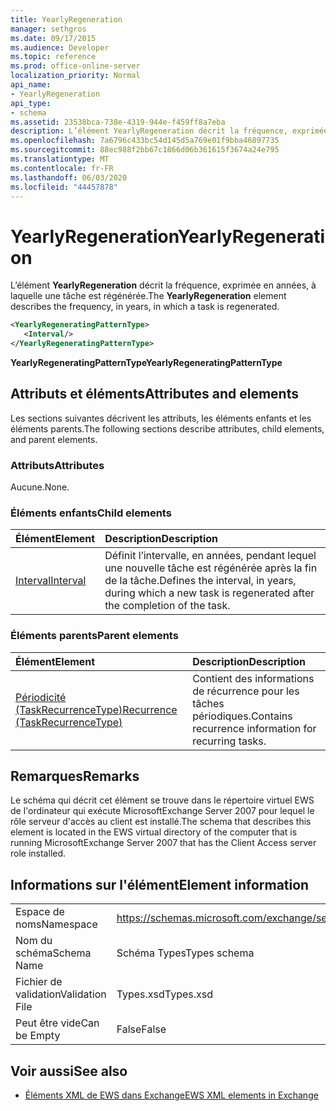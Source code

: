 ```yaml
---
title: YearlyRegeneration
manager: sethgros
ms.date: 09/17/2015
ms.audience: Developer
ms.topic: reference
ms.prod: office-online-server
localization_priority: Normal
api_name:
- YearlyRegeneration
api_type:
- schema
ms.assetid: 23538bca-738e-4319-944e-f459ff8a7eba
description: L’élément YearlyRegeneration décrit la fréquence, exprimée en années, à laquelle une tâche est régénérée.
ms.openlocfilehash: 7a6796c433bc54d145d5a769e01f9bba46897735
ms.sourcegitcommit: 88ec988f2bb67c1866d06b361615f3674a24e795
ms.translationtype: MT
ms.contentlocale: fr-FR
ms.lasthandoff: 06/03/2020
ms.locfileid: "44457878"
---
```

# <a name="yearlyregeneration"></a><span data-ttu-id="d26b9-103">YearlyRegeneration</span><span class="sxs-lookup"><span data-stu-id="d26b9-103">YearlyRegeneration</span></span>

<span data-ttu-id="d26b9-104">L’élément **YearlyRegeneration** décrit la fréquence, exprimée en années, à laquelle une tâche est régénérée.</span><span class="sxs-lookup"><span data-stu-id="d26b9-104">The **YearlyRegeneration** element describes the frequency, in years, in which a task is regenerated.</span></span> 
  
```xml
<YearlyRegeneratingPatternType>
   <Interval/>
</YearlyRegeneratingPatternType>
```

<span data-ttu-id="d26b9-105">**YearlyRegeneratingPatternType**</span><span class="sxs-lookup"><span data-stu-id="d26b9-105">**YearlyRegeneratingPatternType**</span></span>

## <a name="attributes-and-elements"></a><span data-ttu-id="d26b9-106">Attributs et éléments</span><span class="sxs-lookup"><span data-stu-id="d26b9-106">Attributes and elements</span></span>

<span data-ttu-id="d26b9-107">Les sections suivantes décrivent les attributs, les éléments enfants et les éléments parents.</span><span class="sxs-lookup"><span data-stu-id="d26b9-107">The following sections describe attributes, child elements, and parent elements.</span></span>
  
### <a name="attributes"></a><span data-ttu-id="d26b9-108">Attributs</span><span class="sxs-lookup"><span data-stu-id="d26b9-108">Attributes</span></span>

<span data-ttu-id="d26b9-109">Aucune.</span><span class="sxs-lookup"><span data-stu-id="d26b9-109">None.</span></span>
  
### <a name="child-elements"></a><span data-ttu-id="d26b9-110">Éléments enfants</span><span class="sxs-lookup"><span data-stu-id="d26b9-110">Child elements</span></span>

|<span data-ttu-id="d26b9-111">**Élément**</span><span class="sxs-lookup"><span data-stu-id="d26b9-111">**Element**</span></span>|<span data-ttu-id="d26b9-112">**Description**</span><span class="sxs-lookup"><span data-stu-id="d26b9-112">**Description**</span></span>|
|:-----|:-----|
|[<span data-ttu-id="d26b9-113">Interval</span><span class="sxs-lookup"><span data-stu-id="d26b9-113">Interval</span></span>](interval.md) <br/> |<span data-ttu-id="d26b9-114">Définit l’intervalle, en années, pendant lequel une nouvelle tâche est régénérée après la fin de la tâche.</span><span class="sxs-lookup"><span data-stu-id="d26b9-114">Defines the interval, in years, during which a new task is regenerated after the completion of the task.</span></span>  <br/> |
   
### <a name="parent-elements"></a><span data-ttu-id="d26b9-115">Éléments parents</span><span class="sxs-lookup"><span data-stu-id="d26b9-115">Parent elements</span></span>

|<span data-ttu-id="d26b9-116">**Élément**</span><span class="sxs-lookup"><span data-stu-id="d26b9-116">**Element**</span></span>|<span data-ttu-id="d26b9-117">**Description**</span><span class="sxs-lookup"><span data-stu-id="d26b9-117">**Description**</span></span>|
|:-----|:-----|
|[<span data-ttu-id="d26b9-118">Périodicité (TaskRecurrenceType)</span><span class="sxs-lookup"><span data-stu-id="d26b9-118">Recurrence (TaskRecurrenceType)</span></span>](recurrence-taskrecurrencetype.md) <br/> |<span data-ttu-id="d26b9-119">Contient des informations de récurrence pour les tâches périodiques.</span><span class="sxs-lookup"><span data-stu-id="d26b9-119">Contains recurrence information for recurring tasks.</span></span>  <br/> |
   
## <a name="remarks"></a><span data-ttu-id="d26b9-120">Remarques</span><span class="sxs-lookup"><span data-stu-id="d26b9-120">Remarks</span></span>

<span data-ttu-id="d26b9-121">Le schéma qui décrit cet élément se trouve dans le répertoire virtuel EWS de l'ordinateur qui exécute MicrosoftExchange Server 2007 pour lequel le rôle serveur d'accès au client est installé.</span><span class="sxs-lookup"><span data-stu-id="d26b9-121">The schema that describes this element is located in the EWS virtual directory of the computer that is running MicrosoftExchange Server 2007 that has the Client Access server role installed.</span></span> 
  
## <a name="element-information"></a><span data-ttu-id="d26b9-122">Informations sur l'élément</span><span class="sxs-lookup"><span data-stu-id="d26b9-122">Element information</span></span>

|||
|:-----|:-----|
|<span data-ttu-id="d26b9-123">Espace de noms</span><span class="sxs-lookup"><span data-stu-id="d26b9-123">Namespace</span></span>  <br/> |https://schemas.microsoft.com/exchange/services/2006/types  <br/> |
|<span data-ttu-id="d26b9-124">Nom du schéma</span><span class="sxs-lookup"><span data-stu-id="d26b9-124">Schema Name</span></span>  <br/> |<span data-ttu-id="d26b9-125">Schéma Types</span><span class="sxs-lookup"><span data-stu-id="d26b9-125">Types schema</span></span>  <br/> |
|<span data-ttu-id="d26b9-126">Fichier de validation</span><span class="sxs-lookup"><span data-stu-id="d26b9-126">Validation File</span></span>  <br/> |<span data-ttu-id="d26b9-127">Types.xsd</span><span class="sxs-lookup"><span data-stu-id="d26b9-127">Types.xsd</span></span>  <br/> |
|<span data-ttu-id="d26b9-128">Peut être vide</span><span class="sxs-lookup"><span data-stu-id="d26b9-128">Can be Empty</span></span>  <br/> |<span data-ttu-id="d26b9-129">False</span><span class="sxs-lookup"><span data-stu-id="d26b9-129">False</span></span>  <br/> |
   
## <a name="see-also"></a><span data-ttu-id="d26b9-130">Voir aussi</span><span class="sxs-lookup"><span data-stu-id="d26b9-130">See also</span></span>

- [<span data-ttu-id="d26b9-131">Éléments XML de EWS dans Exchange</span><span class="sxs-lookup"><span data-stu-id="d26b9-131">EWS XML elements in Exchange</span></span>](ews-xml-elements-in-exchange.md)

